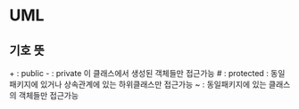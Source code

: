 # UML 

## 기호 뜻
 
\+ : public
\- : private 이 클래스에서 생성된 객체들만 접근가능
\# : protected : 동일 패키지에 있거나 상속관계에 있는 하위클래스만 접근가능
\~ : 동일패키지에 있는 클래스의 객체들만 접근가능

